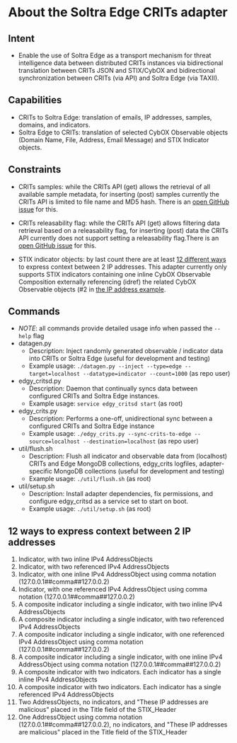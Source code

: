 About the Soltra Edge CRITs adapter
===================================

Intent
------
* Enable the use of Soltra Edge as a transport mechanism for threat
  intelligence data between distributed CRITs instances via
  bidirectional translation between CRITs JSON and STIX/CybOX and
  bidirectional synchronization between CRITs (via API) and Soltra
  Edge (via TAXII).


Capabilities
------------
* CRITs to Soltra Edge: translation of emails, IP addresses, samples,
  domains, and indicators.
* Soltra Edge to CRITs: translation of selected CybOX Observable
  objects (Domain Name, File, Address, Email Message) and STIX
  Indicator objects.


Constraints
-----------
* CRITs samples: while the CRITs API (get) allows the retrieval of all
  available sample metadata, for inserting (post) samples currently
  the CRITs API is limited to file name and MD5 hash. There is an [open
  GitHub issue][0] for this.

* CRITs releasability flag: while the CRITs API (get) allows filtering
  data retrieval based on a releasability flag, for inserting (post)
  data the CRITs API currently does not support setting a
  releasability flag.There is an [open GitHub issue][1] for this.

* STIX indicator objects: by last count there are at least
  [12 different ways][2] to express context between 2 IP addresses.
  This adapter currently only supports STIX indicators containing one
  inline CybOX Observable Composition externally referencing (idref)
  the related CybOX Observable objects (#2 in [the IP address example][2].


Commands
--------
* *NOTE*: all commands provide detailed usage info when passed the
  `--help` flag
* datagen.py
    * Description: Inject randomly generated observable / indicator
      data into CRITs or Soltra Edge (useful for development and
      testing)
    * Example usage: `./datagen.py --inject --type=edge
      --target=localhost --datatype=indicator --count=1000` (as repo user)
* edgy_critsd.py
    * Description: Daemon that continually syncs data between
      configured CRITs and Soltra Edge instances.
    * Example usage: `service edgy_critsd start` (as root)
* edgy_crits.py
    * Description: Performs a one-off, unidirectional sync between a
      configured CRITs and Soltra Edge instance
    * Example usage: `./edgy_crits.py --sync-crits-to-edge
      --source=localhost --destination=localhost` (as repo user)
* util/flush.sh
    * Description: Flush all indicator and observable data from
      (localhost) CRITs and Edge MongoDB collections, edgy_crits
      logfiles, adapter-specific MongoDB collections (useful for
      development and testing)
    * Example usage: `./util/flush.sh` (as root)
* util/setup.sh
    * Description: Install adapter dependencies, fix permissions, and
      configure edgy_critsd as a service set to start on boot.
    * Example usage: `./util/setup.sh` (as root)


12 ways to express context between 2 IP addresses
-------------------------------------------------
1) Indicator, with two inline IPv4 AddressObjects
2) Indicator, with two referenced IPv4 AddressObjects
3) Indicator, with one inline IPv4 AddressObject using comma notation (127.0.0.1##comma##127.0.0.2)
4) Indicator, with one referenced IPv4 AddressObject using comma notation (127.0.0.1##comma##127.0.0.2)
5) A composite indicator including a single indicator, with two inline IPv4 AddressObjects
6) A composite indicator including a single indicator, with two referenced IPv4 AddressObjects
7) A composite indicator including a single indicator, with one referenced IPv4 AddressObject using comma notation (127.0.0.1##comma##127.0.0.2)
8) A composite indicator including a single indicator, with one inline IPv4 AddressObject using comma notation (127.0.0.1##comma##127.0.0.2)
9) A composite indicator with two indicators. Each indicator has a single inline IPv4 AddressObjects
10) A composite indicator with two indicators. Each indicator has a single referenced IPv4 AddressObjects
11) Two AddressObjects, no indicators, and "These IP addresses are malicious" placed in the Title field of the STIX_Header
12) One AddressObject using comma notation (127.0.0.1##comma##127.0.0.2), no indicators, and "These IP addresses are malicious" placed in the Title field of the STIX_Header


[0]: https://github.com/crits/crits/issues/362
[1]: https://github.com/crits/crits/issues/361
[2]: #12-ways-to-express-context-between-2-ip-addresses
